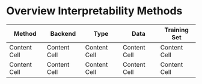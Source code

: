 # Overview Interpretability Methods


Method       | Backend       | Type         | Data          |Training Set
------------ | ------------- | ------------ | ------------- | ------------
Content Cell | Content Cell  | Content Cell | Content Cell  | Content Cell
Content Cell | Content Cell  | Content Cell | Content Cell  | Content Cell

